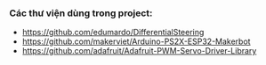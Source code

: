 ### Các thư viện dùng trong project:
- https://github.com/edumardo/DifferentialSteering
- https://github.com/makerviet/Arduino-PS2X-ESP32-Makerbot
- https://github.com/adafruit/Adafruit-PWM-Servo-Driver-Library
